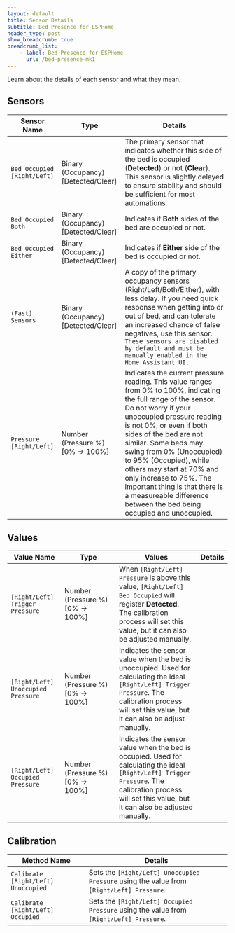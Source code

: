 ```yaml
---
layout: default
title: Sensor Details
subtitle: Bed Presence for ESPHome
header_type: post
show_breadcrumb: true
breadcrumb_list:
    - label: Bed Presence for ESPHome
      url: /bed-presence-mk1
---
```


Learn about the details of each sensor and what they mean.

## Sensors

| Sensor Name                 | Type                                  | Details                                     |
|-----------------------------|---------------------------------------|---------------------------------------------|
| `Bed Occupied [Right/Left]` | Binary (Occupancy) [Detected/Clear]   | The primary sensor that indicates whether this side of the bed is occupied (**Detected**) or not (**Clear**). This sensor is slightly delayed to ensure stability and should be sufficient for most automations. |
| `Bed Occupied Both`         | Binary (Occupancy) [Detected/Clear]   | Indicates if **Both** sides of the bed are occupied or not. |
| `Bed Occupied Either`       | Binary (Occupancy) [Detected/Clear]   | Indicates if **Either** side of the bed is occupied or not. |
| `(Fast) Sensors`            | Binary (Occupancy) [Detected/Clear]   | A copy of the primary occupancy sensors (Right/Left/Both/Either), with less delay. If you need quick response when getting into or out of bed, and can tolerate an increased chance of false negatives, use this sensor. `These sensors are disabled by default and must be manually enabled in the Home Assistant UI.` |
| `Pressure [Right/Left]`     | Number (Pressure&nbsp;%) [0% -> 100%] | Indicates the current pressure reading. This value ranges from 0% to 100%, indicating the full range of the sensor. Do not worry if your unoccupied pressure reading is not 0%, or even if both sides of the bed are not similar. Some beds may swing from 0% (Unoccupied) to 95% (Occupied), while others may start at 70% and only increase to 75%. The important thing is that there is a measureable difference between the bed being occupied and unoccupied. |

## Values

| Value Name                         | Type                | Values          |  Details                                    |
|------------------------------------|---------------------|-----------------|---------------------------------------------|
| `[Right/Left] Trigger Pressure`    | Number (Pressure&nbsp;%) [0% -> 100%] | When `[Right/Left] Pressure` is above this value, `[Right/Left] Bed Occupied` will register **Detected**. The calibration process will set this value, but it can also be adjusted manually. |
| `[Right/Left] Unoccupied Pressure` | Number (Pressure&nbsp;%) [0% -> 100%] | Indicates the sensor value when the bed is unoccupied. Used for calculating the ideal `[Right/Left] Trigger Pressure`. The calibration process will set this value, but it can also be adjust manually. |
| `[Right/Left] Occupied Pressure`   | Number (Pressure&nbsp;%) [0% -> 100%] | Indicates the sensor value when the bed is occupied. Used for calculating the ideal `[Right/Left] Trigger Pressure`. The calibration process will set this value, but it can also be adjusted manually. |

## Calibration

| Method Name                         | Details                                     |
|-------------------------------------|---------------------------------------------|
| `Calibrate [Right/Left] Unoccupied` | Sets the `[Right/Left] Unoccupied Pressure` using the value from `[Right/Left] Pressure`. |
| `Calibrate [Right/Left] Occupied`   | Sets the `[Right/Left] Occupied Pressure` using the value from `[Right/Left] Pressure`. |
